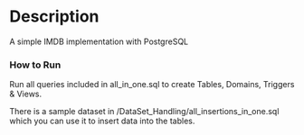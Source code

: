 # Description
A simple IMDB implementation with PostgreSQL

### How to Run
Run all queries included in all_in_one.sql to create Tables, Domains, Triggers & Views.

There is a sample dataset in /DataSet_Handling/all_insertions_in_one.sql which you can use it to insert data into the tables.